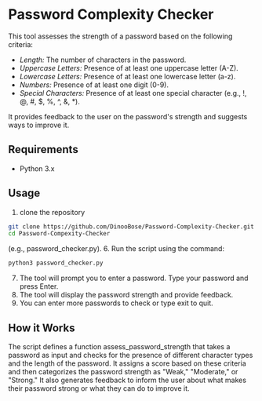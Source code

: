 # Password Complexity Checker

This tool assesses the strength of a password based on the following criteria:

* *Length:* The number of characters in the password.
* *Uppercase Letters:* Presence of at least one uppercase letter (A-Z).
* *Lowercase Letters:* Presence of at least one lowercase letter (a-z).
* *Numbers:* Presence of at least one digit (0-9).
* *Special Characters:* Presence of at least one special character (e.g., !, @, #, $, %, ^, &, \*).

It provides feedback to the user on the password's strength and suggests ways to improve it.

## Requirements

* Python 3.x

## Usage

1.  clone the repository
```bash
git clone https://github.com/DinooBose/Password-Complexity-Checker.git
cd Password-Compexity-Checker

```
(e.g., password_checker.py).
6.  Run the script using the command: 
```bash
python3 password_checker.py
```
7.  The tool will prompt you to enter a password. Type your password and press Enter.
8.  The tool will display the password strength and provide feedback.
9.  You can enter more passwords to check or type exit to quit.

## How it Works

The script defines a function assess_password_strength that takes a password as input and checks for the presence of different character types and the length of the password. It assigns a score based on these criteria and then categorizes the password strength as "Weak," "Moderate," or "Strong." It also generates feedback to inform the user about what makes their password strong or what they can do to improve it.

